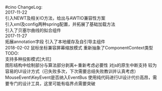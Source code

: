 #cino
ChangeLog:   
2017-11-22   
引入NEWT及相关IO方法，给出与AWTIO兼容性方案   
引入xml及config两种spring配置，并拓展了基础加载方法   
引入了贝塞尔曲线的拟合组件   
2017-11-27   
拓展annotation字段 引入了本地缓存及自引导主组件   
2018-02-02
鼠标坐标兼容屏幕缩放模式 重新抽象了ComponentContext类型
TODO:   
支持多种投影模式[大坑]   
图形结构中绘制部分与算法部分剥离<-重新考虑必要性
对js的原生中断支持
较为容易的UI设计方式（已失败多次，下次需要总结失败教训并认真考虑）
MouseEvent\KeyEvent是否纳入EventBus
使用纯代码进行UI设计代价高昂，需要专门的设计工具，这里可能有临界点需要突破